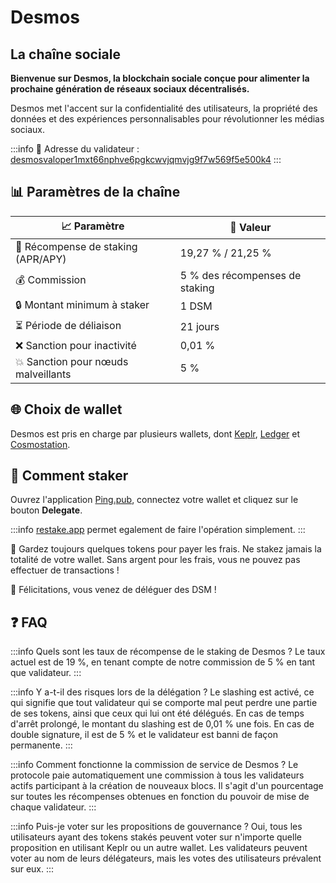 # Desmos
## La chaîne sociale

**Bienvenue sur Desmos, la blockchain sociale conçue pour alimenter la prochaine génération de réseaux sociaux décentralisés.**

Desmos met l'accent sur la confidentialité des utilisateurs, la propriété des données et des expériences personnalisables pour révolutionner les médias sociaux.

:::info
🔐 Adresse du validateur : <a href="https://www.mintscan.io/desmos/validators/desmosvaloper1mxt66nphve6pgkcwvjqmvjg9f7w569f5e500k4" target="_blank" rel="noopener noreferrer">desmosvaloper1mxt66nphve6pgkcwvjqmvjg9f7w569f5e500k4</a>
:::

## 📊 Paramètres de la chaîne

| 📈 Paramètre                | 🎯 Valeur              |
|-----------------------------|-----------------------|
| 🎁 Récompense de staking (APR/APY)    | 19,27 % / 21,25 %       |
| 💰 Commission               | 5 % des récompenses de staking |
| 🔒 Montant minimum à staker  | 1 DSM                 |
| ⏳ Période de déliaison          | 21 jours               |
| ❌ Sanction pour inactivité     | 0,01 %                 |
| 💥 Sanction pour nœuds malveillants | 5 %                    |

## 🌐 Choix de wallet

Desmos est pris en charge par plusieurs wallets, dont <a href="https://wallet.keplr.app/" target="_blank" rel="noopener noreferrer">Keplr</a>, <a href="https://www.ledger.com" target="_blank" rel="noopener noreferrer">Ledger</a> et <a href="https://cosmostation.io" target="_blank" rel="noopener noreferrer">Cosmostation</a>.

## 🏁 Comment staker

Ouvrez l'application <a href="https://ping.pub/desmos/staking/desmosvaloper1mxt66nphve6pgkcwvjqmvjg9f7w569f5e500k4" target="_blank" rel="noopener noreferrer">Ping.pub</a>, connectez votre wallet et cliquez sur le bouton **Delegate**.

:::info
<a href="https://restake.app/desmos/desmosvaloper1mxt66nphve6pgkcwvjqmvjg9f7w569f5e500k4" target="_blank" rel="noopener noreferrer">restake.app</a> permet egalement de faire l'opération simplement.
:::


🚨 Gardez toujours quelques tokens pour payer les frais. Ne stakez jamais la totalité de votre wallet. Sans argent pour les frais, vous ne pouvez pas effectuer de transactions !

🎉 Félicitations, vous venez de déléguer des DSM !

## ❓ FAQ

:::info Quels sont les taux de récompense de le staking de Desmos ?
Le taux actuel est de 19 %, en tenant compte de notre commission de 5 % en tant que validateur.
:::

:::info Y a-t-il des risques lors de la délégation ?
Le slashing est activé, ce qui signifie que tout validateur qui se comporte mal peut perdre une partie de ses tokens, ainsi que ceux qui lui ont été délégués.
En cas de temps d'arrêt prolongé, le montant du slashing est de 0,01 % une fois. En cas de double signature, il est de 5 % et le validateur est banni de façon permanente.
:::

:::info Comment fonctionne la commission de service de Desmos ?
Le protocole paie automatiquement une commission à tous les validateurs actifs participant à la création de nouveaux blocs. Il s'agit d'un pourcentage sur toutes les récompenses obtenues en fonction du pouvoir de mise de chaque validateur.
:::

:::info Puis-je voter sur les propositions de gouvernance ?
Oui, tous les utilisateurs ayant des tokens stakés peuvent voter sur n'importe quelle proposition en utilisant Keplr ou un autre wallet.
Les validateurs peuvent voter au nom de leurs délégateurs, mais les votes des utilisateurs prévalent sur eux.
:::
